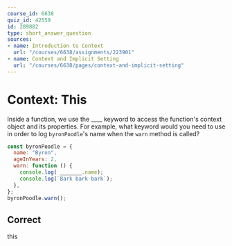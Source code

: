 ```yaml
---
course_id: 6638
quiz_id: 42559
id: 289882
type: short_answer_question
sources:
- name: Introduction to Context
  url: "/courses/6638/assignments/223901"
- name: Context and Implicit Setting
  url: "/courses/6638/pages/context-and-implicit-setting"
---
```


# Context: This

Inside a function, we use the \_\_\_\_ keyword to access the function's context
object and its properties. For example, what keyword would you need to use in
order to log `byronPoodle`'s name when the `warn` method is called?

```javascript
const byronPoodle = {
  name: "Byron",
  ageInYears: 2,
  warn: function () {
    console.log( _______.name);
    console.log(`Bark bark bark`);
  },
};
byronPoodle.warn();
```

## Correct

this
